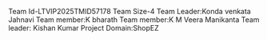 Team Id-LTVIP2025TMID57178
Team Size-4
Team Leader:Konda venkata Jahnavi
Team member:K bharath
Team member:K M Veera Manikanta
Team leader: Kishan Kumar
Project Domain:ShopEZ
